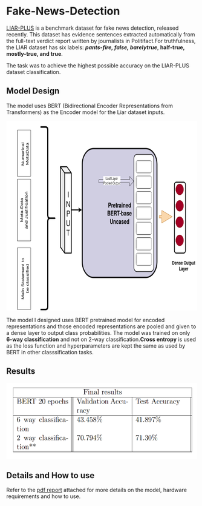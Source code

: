 # Fake-News-Detection
[LIAR-PLUS](https://www.aclweb.org/anthology/W18-5513.pdf) is a benchmark dataset for fake news detection, released recently. This dataset has evidence sentences extracted automatically from the full-text verdict report written by journalists in Politifact.For truthfulness, the LIAR dataset has six labels: ***pants-fire, false, barelytrue***, **half-true, mostly-true, and true**.

The task was to achieve the highest possible accuracy on the LIAR-PLUS dataset classification.

## Model Design
The model uses BERT (Bidirectional Encoder Representations from Transformers) as the Encoder model for the Liar dataset inputs. 
<p align="center">
  <img src="images/nlp.png" width="600" height="500">
</p>

The model I designed uses BERT pretrained model for encoded representations and those encoded representations are pooled and given to a dense layer to output class probabilities. The model was trained on only **6-way classification** and not on 2-way classification.**Cross entropy** is used as the loss function and hyperparameters are kept the same as used by BERT in other classsification tasks.

## Results
<p align="center">
  <img src="images/nlp_results.png" width="600" height="200">
</p>


## Details and How to use
Refer to the [pdf report](Fake_News_Detection.pdf) attached for more details on the model, hardware requirements and how to use.

